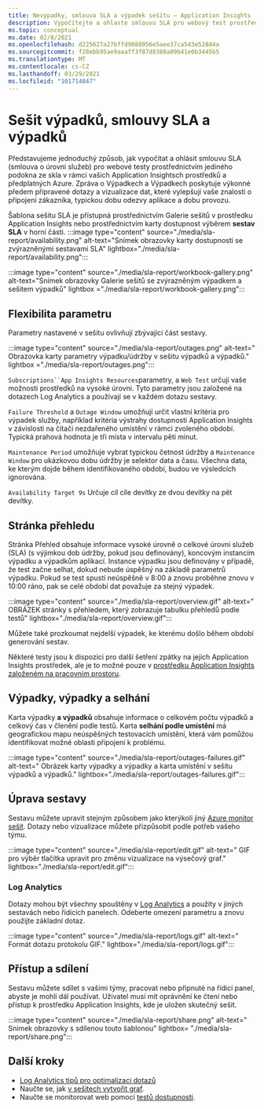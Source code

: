 ```yaml
---
title: Nevýpadky, smlouva SLA a výpadek sešitu – Application Insights
description: Vypočítejte a ohlaste smlouvu SLA pro webový test prostřednictvím jediného podokna ve skleněných prostředcích pro Application Insights a předplatných Azure.
ms.topic: conceptual
ms.date: 02/8/2021
ms.openlocfilehash: d225627a27bffd9088956e5aee37ca543e528d4a
ms.sourcegitcommit: f28ebb95ae9aaaff3f87d8388a09b41e0b3445b5
ms.translationtype: MT
ms.contentlocale: cs-CZ
ms.lasthandoff: 03/29/2021
ms.locfileid: "101714047"
---
```

# <a name="downtime-sla-and-outages-workbook"></a>Sešit výpadků, smlouvy SLA a výpadků

Představujeme jednoduchý způsob, jak vypočítat a ohlásit smlouvu SLA (smlouva o úrovni služeb) pro webové testy prostřednictvím jediného podokna ze skla v rámci vašich Application Insightsch prostředků a předplatných Azure. Zpráva o Výpadkech a Výpadkech poskytuje výkonné předem připravené dotazy a vizualizace dat, které vylepšují vaše znalosti o připojení zákazníka, typickou dobu odezvy aplikace a dobu provozu.

Šablona sešitu SLA je přístupná prostřednictvím Galerie sešitů v prostředku Application Insights nebo prostřednictvím karty dostupnost výběrem **sestav SLA** v horní části.
:::image type="content" source="./media/sla-report/availability.png" alt-text="Snímek obrazovky karty dostupnosti se zvýrazněnými sestavami SLA" lightbox="./media/sla-report/availability.png":::

:::image type="content" source="./media/sla-report/workbook-gallery.png" alt-text="Snímek obrazovky Galerie sešitů se zvýrazněným výpadkem a sešitem výpadků" lightbox ="./media/sla-report/workbook-gallery.png":::

## <a name="parameter-flexibility"></a>Flexibilita parametru

Parametry nastavené v sešitu ovlivňují zbývající část sestavy.

:::image type="content" source="./media/sla-report/outages.png" alt-text=" Obrazovka karty parametry výpadku/údržby v sešitu výpadků a výpadků." lightbox ="./media/sla-report/outages.png":::

`Subscriptions``App Insights Resources`parametry, a `Web Test` určují vaše možnosti prostředků na vysoké úrovni. Tyto parametry jsou založené na dotazech Log Analytics a používají se v každém dotazu sestavy.

`Failure Threshold` a `Outage Window` umožňují určit vlastní kritéria pro výpadek služby, například kritéria výstrahy dostupnosti Application Insights v závislosti na čítači nezdařeného umístění v rámci zvoleného období. Typická prahová hodnota je tři místa v intervalu pěti minut.

`Maintenance Period` umožňuje vybrat typickou četnost údržby a `Maintenance Window` pro ukázkovou dobu údržby je selektor data a času. Všechna data, ke kterým dojde během identifikovaného období, budou ve výsledcích ignorována.

`Availability Target 9s` Určuje cíl cíle devítky ze dvou devítky na pět devítky.

## <a name="overview-page"></a>Stránka přehledu

Stránka Přehled obsahuje informace vysoké úrovně o celkové úrovni služeb (SLA) (s výjimkou dob údržby, pokud jsou definovány), koncovým instancím výpadku a výpadkům aplikací. Instance výpadku jsou definovány v případě, že test začne selhat, dokud nebude úspěšný na základě parametrů výpadku. Pokud se test spustí neúspěšně v 8:00 a znovu proběhne znovu v 10:00 ráno, pak se celé období dat považuje za stejný výpadek.

:::image type="content" source="./media/sla-report/overview.gif" alt-text=" OBRÁZEK stránky s přehledem, který zobrazuje tabulku přehledů podle testů" lightbox="./media/sla-report/overview.gif":::

Můžete také prozkoumat nejdelší výpadek, ke kterému došlo během období generování sestav.

Některé testy jsou k dispozici pro další šetření zpátky na jejich Application Insights prostředek, ale je to možné pouze v [prostředku Application Insights založeném na pracovním prostoru](create-workspace-resource.md).

## <a name="downtime-outages-and-failures"></a>Výpadky, výpadky a selhání

Karta výpadky **a výpadků** obsahuje informace o celkovém počtu výpadků a celkový čas v členění podle testů. Karta **selhání podle umístění** má geografickou mapu neúspěšných testovacích umístění, která vám pomůžou identifikovat možné oblasti připojení k problému.

:::image type="content" source="./media/sla-report/outages-failures.gif" alt-text=" Obrázek karty výpadky a výpadky a karta umístění v sešitu výpadků a výpadků." lightbox="./media/sla-report/outages-failures.gif":::

## <a name="edit-the-report"></a>Úprava sestavy

Sestavu můžete upravit stejným způsobem jako kterýkoli jiný [Azure monitor sešit](../visualize/workbooks-overview.md). Dotazy nebo vizualizace můžete přizpůsobit podle potřeb vašeho týmu.

:::image type="content" source="./media/sla-report/edit.gif" alt-text=" GIF pro výběr tlačítka upravit pro změnu vizualizace na výsečový graf." lightbox="./media/sla-report/edit.gif":::

### <a name="log-analytics"></a>Log Analytics

Dotazy mohou být všechny spouštěny v [Log Analytics](../logs/log-analytics-overview.md) a použity v jiných sestavách nebo řídicích panelech. Odeberte omezení parametru a znovu použijte základní dotaz.

:::image type="content" source="./media/sla-report/logs.gif" alt-text=" Formát dotazu protokolu GIF." lightbox="./media/sla-report/logs.gif":::

## <a name="access-and-sharing"></a>Přístup a sdílení

Sestavu můžete sdílet s vašimi týmy, pracovat nebo připnuté na řídicí panel, abyste je mohli dál používat. Uživatel musí mít oprávnění ke čtení nebo přístup k prostředku Application Insights, kde je uložen skutečný sešit.

:::image type="content" source="./media/sla-report/share.png" alt-text=" Snímek obrazovky s sdílenou touto šablonou" lightbox= "./media/sla-report/share.png":::

## <a name="next-steps"></a>Další kroky

- [Log Analytics tipů pro optimalizaci dotazů](../logs/query-optimization.md)
- Naučte se, jak [v sešitech vytvořit graf](../visualize/workbooks-chart-visualizations.md).
- Naučte se monitorovat web pomocí [testů dostupnosti](monitor-web-app-availability.md).